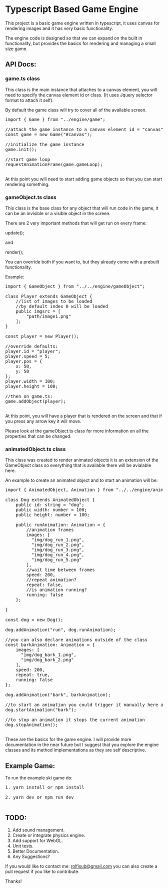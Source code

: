 # Typescript Based Game Engine #
This project is a basic game engine written in typescript, it uses canvas for rendering images and it has very basic functionality.

The engine code is designed so that we can expand on the built in functionality, but provides the basics for rendering and 
managing a small size game.

## API Docs: ##


### game.ts class ###
This class is the main instance that attaches to a canvas element,
you will need to specify the canvas element id or class. (It uses Jquery selector format to attach it self).

By default the game class will try to cover all of the available screen.

<pre>
import { Game } from "../engine/game";

//attach the game instance to a canvas element id = "canvas"
const game = new Game("#canvas");

//initialize the game instance
game.init();

//start game loop
requestAnimationFrame(game.gameLoop);

</pre>

At this point you will need to start adding game objects so that you can start rendering something.

### gameObject.ts class ###

This class is the base class for any object that will run code in the game, it can be an invisible or a visible object in the screen.

There are 2 very important methods that will get run on every frame:

update();

and

render();

You can override both if you want to, but they already come with a prebuilt functionality.

Example:

<pre>
import { GameObject } from "../../engine/gameObject";

class Player extends GameObject {
    //list of images to be loaded
    //by default index 0 will be loaded
    public imgsrc = [
        "path/image1.png"
    ];
} 

const player = new Player();

//override defaults:
player.id = "player";
player.speed = 5;
player.pos = {
    x: 50,
    y: 50
};
player.width = 100;
player.height = 100;

//then on game.ts:
game.addObject(player);

</pre>

At this point, you will have a player that is rendered on the screen and that if you press any arrow key it will move.

Please look at the gameObject.ts class for more information on all the properties that can be changed.

### animatedObject.ts class ###

This class was created to render animated objects it is an extension of the GameObject class so everything that is available there will be avialable here.

An example to create an animated object and to start an animation will be:


<pre>
import { AnimatedObject, Animation } from "../../engine/animatedObject";

class Dog extends AnimatedObject {
    public id: string = "dog";
    public width: number = 100;
    public height: number = 100;
    
    public runAnimation: Animation = {
        //animation frames
        images: [
          "img/dog_run_1.png",
          "img/dog_run_2.png",
          "img/dog_run_3.png",
          "img/dog_run_4.png",
          "img/dog_run_5.png"
        ],
        //wait time between frames
        speed: 200,
        //repeat animation?
        repeat: false,
        //is animation running?
        running: false
    };
    
}

const dog = new Dog();

dog.addAnimation("run", dog.runAnimation);

//you can also declare animations outside of the class
const barkAnimation: Animation = {
    images: [
      "img/dog_bark_1.png",
      "img/dog_bark_2.png"
    ],
    speed: 200,   
    repeat: true,    
    running: false
};

dog.addAnimation("bark", barkAnimation);

//to start an animation you could trigger it manually here also
dog.startAnimation("bark");

//to stop an animation it stops the current animation
dog.stopAnimation();

</pre>

These are the basics for the game engine. I will provide more documentation in the near future but I suggest that you explore the engine classes and its method implementations as they are self descriptive.

## Example Game: ##

To run the example ski game do:

<pre>
1. yarn install or npm install

2. yarn dev or npm run dev

</pre>

## TODO: ##

1. Add sound management.
2. Create or integrate physics engine.
3. Add support for WebGL.
4. Unit tests.
5. Better Documentation. 
6. Any Suggestions?

If you would like to contact me: rolfisub@gmail.com you can also create a pull request if you like to contribute.

Thanks!

